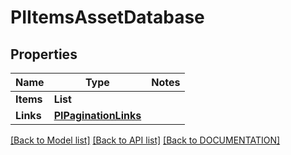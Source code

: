 # PIItemsAssetDatabase

## Properties
Name | Type | Notes
------------ | ------------- | -------------
**Items** | **List<PIAssetDatabase>**
**Links** | **[**PIPaginationLinks**](../Model/PIPaginationLinks.md)**

[[Back to Model list]](../../DOCUMENTATION.md#documentation-for-models) [[Back to API list]](../../DOCUMENTATION.md#documentation-for-api-endpoints) [[Back to DOCUMENTATION]](../../DOCUMENTATION.md)

